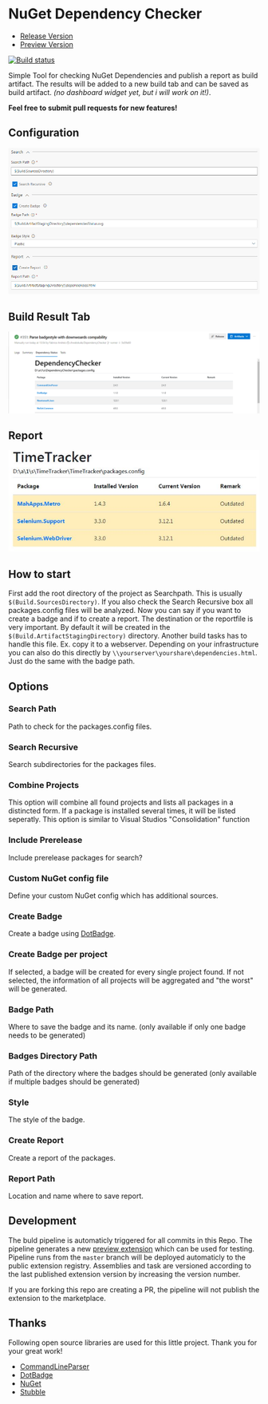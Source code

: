 # NuGet Dependency Checker

- [Release Version](https://marketplace.visualstudio.com/items?itemName=chwebdude.dependency-checker)
- [Preview Version](https://marketplace.visualstudio.com/items?itemName=chwebdude.a46650ae-fa0a-458f-8ca1-7ae59c43838d)

[![Build status](https://dev.azure.com/webdude/DependencyChecker/_apis/build/status/DependencyChecker)](https://dev.azure.com/webdude/DependencyChecker/_build/latest?definitionId=22)

Simple Tool for checking NuGet Dependencies and publish a report as build artifact. The results will be added to a new build tab and can be saved as build artifact. *(no dashboard widget yet, but i will work on it!)*.

**Feel free to submit pull requests for new features!**

## Configuration
![Overview](https://raw.githubusercontent.com/chwebdude/DependencyChecker/master/images/overview.jpg)

## Build Result Tab
![Build Result Tab](https://raw.githubusercontent.com/chwebdude/DependencyChecker/master/images/reportTab.png)

## Report
![Report](https://raw.githubusercontent.com/chwebdude/DependencyChecker/master/images/report.jpg)

## How to start

First add the root directory of the project as Searchpath. This is usually `$(Build.SourcesDirectory)`. If you also check the Search Recursive box all packages.config files will be analyzed.
Now you can say if you want to create a badge and if to create a report. The destination or the reportfile is very important. By default it will be created in the `$(Build.ArtifactStagingDirectory)` directory. Another build tasks has to handle this file. Ex. copy it to a webserver. Depending on your infrastructure you can also do this directly by `\\yourserver\yourshare\dependencies.html`. Just do the same with the badge path.

## Options

### Search Path
Path to check for the packages.config files.

### Search Recursive
Search subdirectories for the packages files.

### Combine Projects
This option will combine all found projects and lists all packages in a distincted form. If a package is installed several times, it will be listed seperatly. This option is similar to Visual Studios "Consolidation" function

### Include Prerelease
Include prerelease packages for search?

### Custom NuGet config file
Define your custom NuGet config which has additional sources.

### Create Badge
Create a badge using [DotBadge](https://github.com/rebornix/DotBadge).

### Create Badge per project
If selected, a badge will be created for every single project found. If not selected, the information of all projects will be aggregated and "the worst" will be generated.

### Badge Path
Where to save the badge and its name. (only available if only one badge needs to be generated)

### Badges Directory Path
Path of the directory where the badges should be generated (only available if multiple badges should be generated)

### Style
The style of the badge.

### Create Report
Create a report of the packages.

### Report Path
Location and name where to save report.

## Development

The buld pipeline is automaticly triggered for all commits in this Repo. The pipeline generates a new [preview extension](https://marketplace.visualstudio.com/items?itemName=chwebdude.a46650ae-fa0a-458f-8ca1-7ae59c43838d) which can be used for testing.
Pipeline runs from the `master` branch will be deployed automaticly to the public extension registry. 
Assemblies and task are versioned according to the last published extension version by increasing the version number.

If you are forking this repo are creating a PR, the pipeline will not publish the extension to the marketplace.

## Thanks
Following open source libraries are used for this little project. Thank you for your great work!
* [CommandLineParser](https://github.com/commandlineparser/commandline)
* [DotBadge](https://github.com/rebornix/DotBadge)
* [NuGet](https://github.com/NuGet/Home)
* [Stubble](https://github.com/stubbleorg/stubble)
